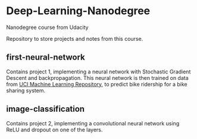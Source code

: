 # Deep-Learning-Nanodegree
Nanodegree course from Udacity

Repository to store projects and notes from this course.

## first-neural-network 
Contains project 1, implementing a neural network with Stochastic Gradient Descent and backpropagation. This neural network is then trained on data from [UCI Machine Learning Repository](https://archive.ics.uci.edu/ml/datasets/Bike+Sharing+Dataset), to predict bike ridership for a bike sharing system.

## image-classification
Contains project 2, implementing a convolutional neural network using ReLU and dropout on one of the layers.
